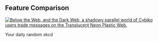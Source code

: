 ## Feature Comparison
[![Below the Web, and the Dark Web, a shadowy parallel world of Cybiko users trade messages on the Translucent Neon Plastic Web.](https://imgs.xkcd.com/comics/feature_comparison.png)](https://xkcd.com/2699/ "Below the Web, and the Dark Web, a shadowy parallel world of Cybiko users trade messages on the Translucent Neon Plastic Web.")

Your daily random xkcd

